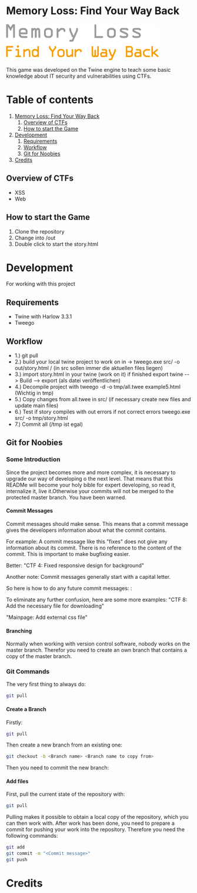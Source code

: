 # Memory Loss: Find Your Way Back
![](title.png)

This game was developed on the Twine engine to teach some basic knowledge about IT security and vulnerabilities using CTFs.

# Table of contents
1. [Memory Loss: Find Your Way Back](#memory-loss-find-your-way-back)
    1. [Overview of CTFs](#overview-of-ctfs)
    2. [How to start the Game](#how-to-start-the-game)
2. [Development](#development)
    1. [Requirements](#requirements)
    2. [Workflow](#workflow)
    3. [Git for Noobies](#git-for-noobies)
3. [Credits](#credits)

## Overview of CTFs
- XSS
- Web

## How to start the Game
1. Clone the repository
2. Change into /out
3. Double click to start the story.html

# Development
For working with this project

## Requirements
- Twine with Harlow 3.3.1
- Tweego

## Workflow 
- 1.) git pull
- 2.) build your local twine project to work on in -> tweego.exe src/ -o out/story.html / (in src sollen immer die aktuellen files liegen)
- 3.) import story.html in your twine (work on it) if finished export twine --> Build --> export (als datei veröffentlichen)
- 4.) Decompile  project with tweego -d -o tmp/all.twee example5.html (Wichtig in tmp)
- 5.) Copy changes from all.twee in src/ (if necessary create new files and update main files)
- 6.) Test if story compiles with out errors if not correct errors tweego.exe src/ -o tmp/story.html
- 7.) Commit all (/tmp ist egal)

## Git for Noobies

### Some Introduction
Since the project becomes more and more complex, it is necessary to upgrade our way of developing o the next level. That means that this READMe will become your holy bible for expert developing, so read it, internalize it, live it.Otherwise your commits will not be merged to the protected master branch. You have been warned.

#### Commit Messages
Commit messages should make sense. This means that a commit message gives the developers information about what the commit contains.

For example:
A commit message like this "fixes" does not give any information about its commit. There is no reference to the content of the commit. This is important to make bugfixing easier.

Better: 
"CTF 4: Fixed responsive design for background"

Another note: Commit messages generally start with a capital letter.

So here is how to do any future commit messages:
<Affiliation>: <What has been done>

To eliminate any further confusion, here are some more examples:
"CTF 8: Add the necessary file for downloading"
  
"Mainpage: Add external css file"

#### Branching
Normally when working with version control software, nobody works on the master branch. Therefor you need to create an own branch that contains a copy of the master branch.

### Git Commands
The very first thing to always do:
```sh
git pull
```

#### Create a Branch
Firstly:
```sh
git pull
```

Then create a new branch from an existing one:
```sh
git checkout -b <Branch name> <Branch name to copy from>
```

Then you need to commit the new branch: 

#### Add files
First, pull the current state of the repository with:
```sh
git pull
```

Pulling makes it possible to obtain a local copy of the repository, which you can then work with.
After work has been done, you need to prepare a commit for pushing your work into the repository. 
Therefore you need the following commands:
```sh
git add
git commit -m "<Commit message>"
git push
```

# Credits

